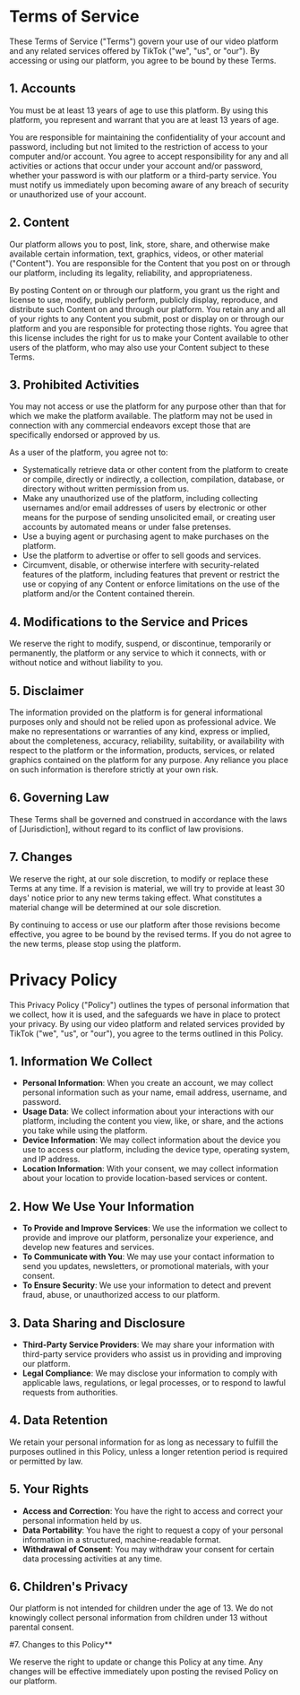 # Terms of Service

These Terms of Service ("Terms") govern your use of our video platform and any related services offered by TikTok ("we", "us", or "our"). By accessing or using our platform, you agree to be bound by these Terms.

## 1. Accounts

You must be at least 13 years of age to use this platform. By using this platform, you represent and warrant that you are at least 13 years of age.

You are responsible for maintaining the confidentiality of your account and password, including but not limited to the restriction of access to your computer and/or account. You agree to accept responsibility for any and all activities or actions that occur under your account and/or password, whether your password is with our platform or a third-party service. You must notify us immediately upon becoming aware of any breach of security or unauthorized use of your account.

##  2. Content

Our platform allows you to post, link, store, share, and otherwise make available certain information, text, graphics, videos, or other material ("Content"). You are responsible for the Content that you post on or through our platform, including its legality, reliability, and appropriateness.

By posting Content on or through our platform, you grant us the right and license to use, modify, publicly perform, publicly display, reproduce, and distribute such Content on and through our platform. You retain any and all of your rights to any Content you submit, post or display on or through our platform and you are responsible for protecting those rights. You agree that this license includes the right for us to make your Content available to other users of the platform, who may also use your Content subject to these Terms.

## 3. Prohibited Activities

You may not access or use the platform for any purpose other than that for which we make the platform available. The platform may not be used in connection with any commercial endeavors except those that are specifically endorsed or approved by us.

As a user of the platform, you agree not to:

- Systematically retrieve data or other content from the platform to create or compile, directly or indirectly, a collection, compilation, database, or directory without written permission from us.
- Make any unauthorized use of the platform, including collecting usernames and/or email addresses of users by electronic or other means for the purpose of sending unsolicited email, or creating user accounts by automated means or under false pretenses.
- Use a buying agent or purchasing agent to make purchases on the platform.
- Use the platform to advertise or offer to sell goods and services.
- Circumvent, disable, or otherwise interfere with security-related features of the platform, including features that prevent or restrict the use or copying of any Content or enforce limitations on the use of the platform and/or the Content contained therein.

## 4. Modifications to the Service and Prices

We reserve the right to modify, suspend, or discontinue, temporarily or permanently, the platform or any service to which it connects, with or without notice and without liability to you.

## 5. Disclaimer

The information provided on the platform is for general informational purposes only and should not be relied upon as professional advice. We make no representations or warranties of any kind, express or implied, about the completeness, accuracy, reliability, suitability, or availability with respect to the platform or the information, products, services, or related graphics contained on the platform for any purpose. Any reliance you place on such information is therefore strictly at your own risk.

## 6. Governing Law

These Terms shall be governed and construed in accordance with the laws of [Jurisdiction], without regard to its conflict of law provisions.

## 7. Changes

We reserve the right, at our sole discretion, to modify or replace these Terms at any time. If a revision is material, we will try to provide at least 30 days' notice prior to any new terms taking effect. What constitutes a material change will be determined at our sole discretion.

By continuing to access or use our platform after those revisions become effective, you agree to be bound by the revised terms. If you do not agree to the new terms, please stop using the platform.



# Privacy Policy

This Privacy Policy ("Policy") outlines the types of personal information that we collect, how it is used, and the safeguards we have in place to protect your privacy. By using our video platform and related services provided by TikTok ("we", "us", or "our"), you agree to the terms outlined in this Policy.

## 1. Information We Collect

- **Personal Information**: When you create an account, we may collect personal information such as your name, email address, username, and password.
- **Usage Data**: We collect information about your interactions with our platform, including the content you view, like, or share, and the actions you take while using the platform.
- **Device Information**: We may collect information about the device you use to access our platform, including the device type, operating system, and IP address.
- **Location Information**: With your consent, we may collect information about your location to provide location-based services or content.

## 2. How We Use Your Information

- **To Provide and Improve Services**: We use the information we collect to provide and improve our platform, personalize your experience, and develop new features and services.
- **To Communicate with You**: We may use your contact information to send you updates, newsletters, or promotional materials, with your consent.
- **To Ensure Security**: We use your information to detect and prevent fraud, abuse, or unauthorized access to our platform.

## 3. Data Sharing and Disclosure

- **Third-Party Service Providers**: We may share your information with third-party service providers who assist us in providing and improving our platform.
- **Legal Compliance**: We may disclose your information to comply with applicable laws, regulations, or legal processes, or to respond to lawful requests from authorities.

## 4. Data Retention

We retain your personal information for as long as necessary to fulfill the purposes outlined in this Policy, unless a longer retention period is required or permitted by law.

## 5. Your Rights

- **Access and Correction**: You have the right to access and correct your personal information held by us.
- **Data Portability**: You have the right to request a copy of your personal information in a structured, machine-readable format.
- **Withdrawal of Consent**: You may withdraw your consent for certain data processing activities at any time.

## 6. Children's Privacy

Our platform is not intended for children under the age of 13. We do not knowingly collect personal information from children under 13 without parental consent.

#7. Changes to this Policy**

We reserve the right to update or change this Policy at any time. Any changes will be effective immediately upon posting the revised Policy on our platform.


